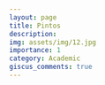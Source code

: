 ```yaml
---
layout: page
title: Pintos
description: 
img: assets/img/12.jpg
importance: 1
category: Academic
giscus_comments: true
---
```


